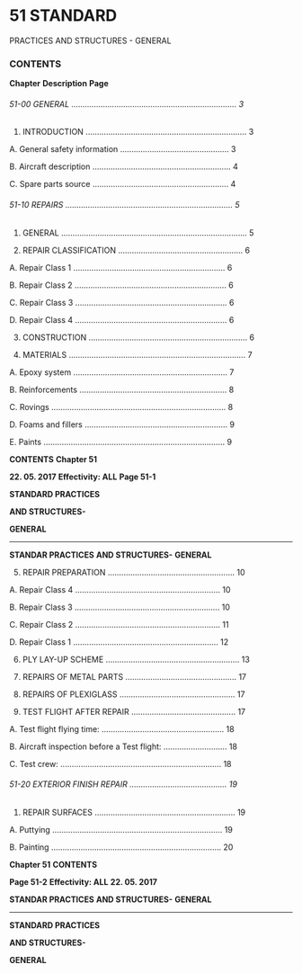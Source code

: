 # 51 STANDARD
 PRACTICES AND
 STRUCTURES - GENERAL

### CONTENTS

**Chapter** **Description** **Page**

###### 51-00 GENERAL ......................................................................... 3

1. INTRODUCTION ....................................................................... 3

A. General safety information ................................................ 3

B. Aircraft description ............................................................. 4

C. Spare parts source ............................................................ 4

###### 51-10 REPAIRS .......................................................................... 5

1. GENERAL .................................................................................. 5

2. REPAIR CLASSIFICATION ....................................................... 6

A. Repair Class 1 ................................................................... 6

B. Repair Class 2 ................................................................... 6

C. Repair Class 3 ................................................................... 6

D. Repair Class 4 ................................................................... 6

3. CONSTRUCTION ...................................................................... 6

4. MATERIALS .............................................................................. 7

A. Epoxy system .................................................................... 7

B. Reinforcements ................................................................. 8

C. Rovings ............................................................................. 8

D. Foams and fillers ............................................................... 9

E. Paints ................................................................................ 9

**CONTENTS** **Chapter 51**

**22. 05. 2017** **Effectivity: ALL** **Page 51-1**


**STANDARD PRACTICES**

**AND STRUCTURES-**

**GENERAL**


-----

**STANDAR PRACTICES**
**AND STRUCTURES-**
**GENERAL**

5. REPAIR PREPARATION ........................................................ 10

A. Repair Class 4 ................................................................ 10

B. Repair Class 3 ................................................................ 10

C. Repair Class 2 ................................................................ 11

D. Repair Class 1 ................................................................ 12

6. PLY LAY-UP SCHEME ........................................................... 13

7. REPAIRS OF METAL PARTS ................................................. 17

8. REPAIRS OF PLEXIGLASS ................................................... 17

9. TEST FLIGHT AFTER REPAIR .............................................. 17

A. Test flight flying time: ...................................................... 18

B. Aircraft inspection before a Test flight: ............................ 18

C. Test crew: ....................................................................... 18

###### 51-20 EXTERIOR FINISH REPAIR ........................................... 19

1. REPAIR SURFACES .............................................................. 19

A. Puttying ........................................................................... 19

B. Painting ........................................................................... 20

**Chapter 51** **CONTENTS**

**Page 51-2** **Effectivity: ALL** **22. 05. 2017**


**STANDAR PRACTICES**
**AND STRUCTURES-**
**GENERAL**


-----

**STANDARD PRACTICES**

**AND STRUCTURES-**

**GENERAL**

